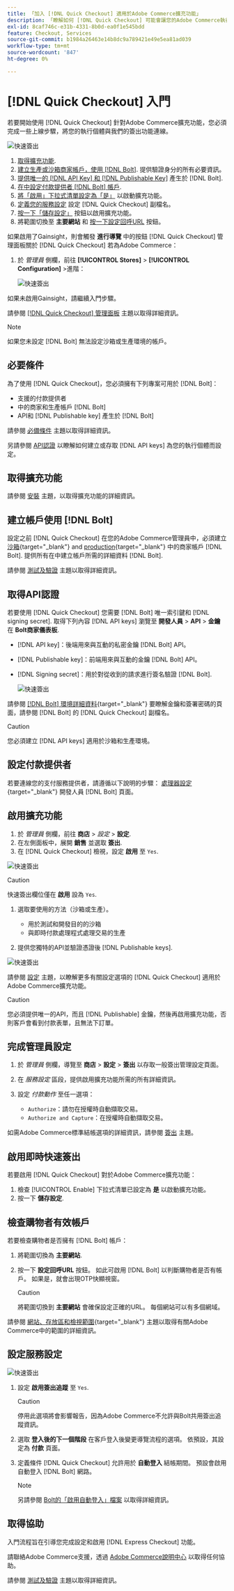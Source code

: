 ```yaml
---
title: 「加入 [!DNL Quick Checkout] 適用於Adobe Commerce擴充功能」
description: 「瞭解如何 [!DNL Quick Checkout] 可能會讓您的Adobe Commerce執行個體受益，並瞭解如何成功入門和設定擴充功能。」
exl-id: 8caf746c-e31b-4331-8b0d-ea0f1e545bdd
feature: Checkout, Services
source-git-commit: b1984a26463e14b8dc9a789421e49e5ea81ad039
workflow-type: tm+mt
source-wordcount: '847'
ht-degree: 0%

---
```


# [!DNL Quick Checkout] 入門

若要開始使用 [!DNL Quick Checkout] 針對Adobe Commerce擴充功能，您必須完成一些上線步驟，將您的執行個體與我們的簽出功能連線。

![快速簽出](assets/overview-admin-panel.png)

1. [取得擴充功能](#get-extension).
1. [建立生產或沙箱商家帳戶，使用 [!DNL Bolt]](#create-account-with-bolt). 提供驗證身分的所有必要資訊。
1. [提供唯一的 [!DNL API Key] 和 [!DNL Publishable Key]](#obtain-api-credentials) 產生於 [!DNL Bolt].
1. [在中設定付款提供者 [!DNL Bolt] 帳戶](#configure-payment-providers).
1. [將「啟用」下拉式清單設定為「是」](#enable-extension) 以啟動擴充功能。
1. [定義您的服務設定](#complete-admin-configuration) 設定 [!DNL Quick Checkout] 副檔名。
1. [按一下「儲存設定」](#enable-live-quick-checkout) 按鈕以啟用擴充功能。
1. 將範圍切換至 **主要網站** 和 [按一下設定回呼URL](#check-shopper-valid-account) 按鈕。

如果啟用了Gainsight，則會觸發 **進行導覽** 中的按鈕 [!DNL Quick Checkout] 管理面板關於 [!DNL Quick Checkout] 若為Adobe Commerce：

1. 於 _管理員_ 側欄，前往 **[!UICONTROL Stores]** > **[!UICONTROL Configuration]** >進階：

   ![快速簽出](assets/gainsight-admin.png)

如果未啟用Gainsight，請繼續入門步驟。

請參閱 [[!DNL Quick Checkout] 管理面板](../quick-checkout/admin-panel.md) 主題以取得詳細資訊。

>[!NOTE]
>
> 如果您未設定 [!DNL Bolt] 無法設定沙箱或生產環境的帳戶。

## 必要條件

為了使用 [!DNL Quick Checkout]，您必須擁有下列專案可用於 [!DNL Bolt]：

- 支援的付款提供者
- 中的商家和生產帳戶 [!DNL Bolt]
- API和 [!DNL Publishable key] 產生於 [!DNL Bolt]

請參閱 [必備條件](../quick-checkout/prerequisites.md) 主題以取得詳細資訊。

另請參閱 [API認證](#obtain-api-credentials) 以瞭解如何建立或存取 [!DNL API keys] 為您的執行個體而設定。

## 取得擴充功能

請參閱 [安裝](../quick-checkout/install.md) 主題，以取得擴充功能的詳細資訊。

## 建立帳戶使用 [!DNL Bolt]

設定之前 [!DNL Quick Checkout] 在您的Adobe Commerce管理員中，必須建立 [沙箱](https://merchant-sandbox.bolt.com/register?platform=magento2){target="_blank"} and [production](https://merchant.bolt.com/register?platform=magento2){target="_blank"}  中的商家帳戶 [!DNL Bolt]. 提供所有在中建立帳戶所需的詳細資料 [!DNL Bolt].

請參閱 [測試及驗證](../quick-checkout/testing.md) 主題以取得詳細資訊。

## 取得API認證

若要使用 [!DNL Quick Checkout] 您需要 [!DNL Bolt] 唯一索引鍵和 [!DNL signing secret]. 取得下列內容 [!DNL API keys] 瀏覽至 **開發人員** > **API** > **金鑰** 在 **Bolt商家儀表板**.

- [!DNL API key]：後端用來與互動的私密金鑰 [!DNL Bolt] API。
- [!DNL Publishable key]：前端用來與互動的金鑰 [!DNL Bolt] API。
- [!DNL Signing secret]：用於對從收到的請求進行簽名驗證 [!DNL Bolt].

  ![快速簽出](assets/account-credentials.png)

請參閱 [[!DNL Bolt] 環境詳細資料](https://help.bolt.com/developers/references/environment-details/#about-keys){target="_blank"} 要瞭解金鑰和簽署密碼的頁面，請參閱 [!DNL Bolt] 的 [!DNL Quick Checkout] 副檔名。

>[!CAUTION]
>
> 您必須建立 [!DNL API keys] 適用於沙箱和生產環境。

## 設定付款提供者

若要連線您的支付服務提供者，請遵循以下說明的步驟： [處理器設定](https://help.bolt.com/integrations/adobe-quick-checkout/set-up/){target="_blank"} 開發人員 [!DNL Bolt] 頁面。

## 啟用擴充功能

1. 於 _管理員_ 側欄，前往 **商店** > _設定_ > **設定**.
1. 在左側面板中，展開 **銷售** 並選取 **簽出**.
1. 在 [!DNL Quick Checkout] 檢視，設定 **啟用** 至 `Yes`.

![快速簽出](assets/quick-checkout-view-no-enable.png)

>[!CAUTION]
>
> 快速簽出欄位僅在 **啟用** 設為 `Yes`.

1. 選取要使用的方法（沙箱或生產）。

   - 用於測試和開發目的的沙箱
   - 與即時付款處理程式處理交易的生產

1. 提供您獨特的API並驗證憑證後 [!DNL Publishable keys].

![快速簽出](assets/quick-checkout-main-view.png)

請參閱 [設定](../quick-checkout/settings-quick-checkout.md) 主題，以瞭解更多有關設定選項的 [!DNL Quick Checkout] 適用於Adobe Commerce擴充功能。

>[!CAUTION]
>
> 您必須提供唯一的API，而且 [!DNL Publishable] 金鑰，然後再啟用擴充功能，否則客戶會看到付款表單，且無法下訂單。

## 完成管理員設定

1. 於 _管理員_ 側欄，導覽至 **商店** > **設定** > **簽出** 以存取一般簽出管理設定頁面。
1. 在 _服務設定_ 區段，提供啟用擴充功能所需的所有詳細資訊。
1. 設定 _付款動作_ 至任一選項：

   - `Authorize`：請勿在授權時自動擷取交易。
   - `Authorize and Capture`：在授權時自動擷取交易。

如需Adobe Commerce標準結帳選項的詳細資訊，請參閱 [簽出](https://docs.magento.com/user-guide/configuration/sales/checkout.html) 主題。

## 啟用即時快速簽出

若要啟用 [!DNL Quick Checkout] 對於Adobe Commerce擴充功能：

1. 檢查 [!UICONTROL Enable] 下拉式清單已設定為 **是** 以啟動擴充功能。
1. 按一下 **儲存設定**.

## 檢查購物者有效帳戶

若要檢查購物者是否擁有 [!DNL Bolt] 帳戶：

1. 將範圍切換為 **主要網站**.
1. 按一下 **設定回呼URL** 按鈕。 如此可啟用 [!DNL Bolt] 以判斷購物者是否有帳戶。 如果是，就會出現OTP快顯視窗。

   >[!CAUTION]
   >
   > 將範圍切換到 **主要網站** 會確保設定正確的URL。 每個網站可以有多個網域。

請參閱 [網站、存放區和檢視範圍](https://experienceleague.adobe.com/docs/commerce-admin/start/setup/websites-stores-views.html#scope-settings){target="_blank"} 主題以取得有關Adobe Commerce中的範圍的詳細資訊。

## 設定服務設定

![快速簽出](assets/service-settings.png)

1. 設定 **啟用簽出追蹤** 至 `Yes`.

   >[!CAUTION]
   >
   > 停用此選項將會影響報告，因為Adobe Commerce不允許與Bolt共用簽出追蹤資訊。

1. 選取 **登入後的下一個階段** 在客戶登入後變更導覽流程的選項。 依預設，其設定為 **付款** 頁面。
1. 定義條件 [!DNL Quick Checkout] 允許用於 **自動登入** 結帳期間。 預設會啟用自動登入 [!DNL Bolt] 網路。

   >[!NOTE]
   >
   > 另請參閱 [Bolt的「啟用自動登入」檔案](https://help.bolt.com/products/embedded/direct-api/auto-login/) 以取得詳細資訊。

## 取得協助

入門流程旨在引導您完成設定和啟用 [!DNL Express Checkout] 功能。

請聯絡Adobe Commerce支援，透過 [Adobe Commerce說明中心](https://experienceleague.adobe.com/docs/commerce-knowledge-base/kb/help-center-guide/magento-help-center-user-guide.html) 以取得任何協助。

請參閱 [測試及驗證](../quick-checkout/testing.md) 主題以取得詳細資訊。
